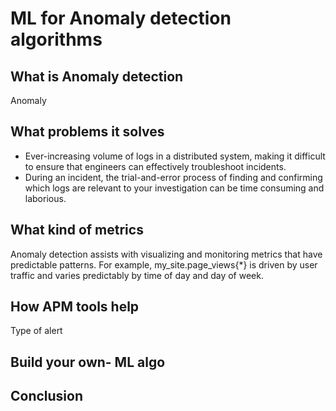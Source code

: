 # ML for Anomaly detection algorithms

## What is Anomaly detection
Anomaly

## What problems it solves
- Ever-increasing volume of logs in a distributed system, making it difficult to ensure that engineers can effectively troubleshoot incidents. 
- During an incident, the trial-and-error process of finding and confirming which logs are relevant to your investigation can be time consuming and laborious.

## What kind of metrics
Anomaly detection assists with visualizing and monitoring metrics that have predictable patterns. For example, my_site.page_views{*} is driven by user traffic and varies predictably by time of day and day of week. 

## How APM tools help 
Type of alert

## Build your own- ML algo

## Conclusion
